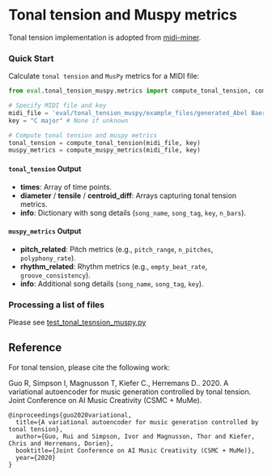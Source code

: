 # Tonal tension and Muspy metrics
Tonal tension implementation is adopted from [midi-miner](https://github.com/ruiguo-bio/midi-miner.git). 


### Quick Start

Calculate `tonal tension` and `MusPy` metrics for a MIDI file:

```python
from eval.tonal_tension_muspy.metrics import compute_tonal_tension, compute_muspy_metrics

# Specify MIDI file and key
midi_file = 'eval/tonal_tension_muspy/example_files/generated_Abel Baer, Cliff Friend - June Night.mid'
key = "C major" # None if unknown

# Compute tonal tension and muspy metrics
tonal_tension = compute_tonal_tension(midi_file, key)
muspy_metrics = compute_muspy_metrics(midi_file, key)
```

#### `tonal_tension` Output

- **times**: Array of time points.
- **diameter** / **tensile** / **centroid_diff**: Arrays capturing tonal tension metrics.
- **info**: Dictionary with song details (`song_name`, `song_tag`, `key`, `n_bars`).

#### `muspy_metrics` Output

- **pitch_related**: Pitch metrics (e.g., `pitch_range`, `n_pitches`, `polyphony_rate`).
- **rhythm_related**: Rhythm metrics (e.g., `empty_beat_rate`, `groove_consistency`).
- **info**: Additional song details (`song_name`, `song_tag`, `key`).

### Processing a list of files

Please see [test_tonal_tesnsion_muspy.py](../test_tonal_tesnsion_muspy.py)

## Reference

For tonal tension, please cite the following work: 

Guo R, Simpson I, Magnusson T, Kiefer C., Herremans D..  2020.  A variational autoencoder for music generation controlled by tonal tension. Joint Conference on AI Music Creativity (CSMC + MuMe). 

```
@inproceedings{guo2020variational,
  title={A variational autoencoder for music generation controlled by tonal tension},
  author={Guo, Rui and Simpson, Ivor and Magnusson, Thor and Kiefer, Chris and Herremans, Dorien},
  booktitle={Joint Conference on AI Music Creativity (CSMC + MuMe)},
  year={2020}
}
```
